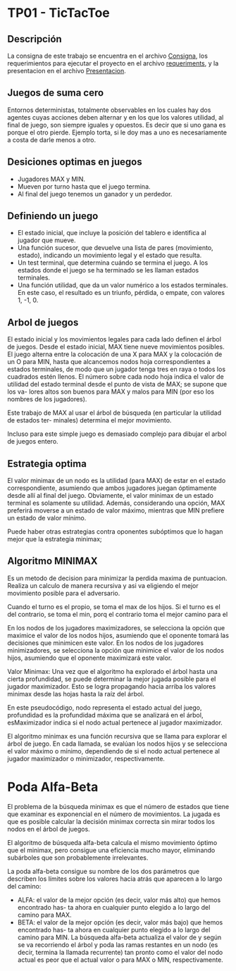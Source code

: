 # TP01 - TicTacToe

## Descripción

La consigna de este trabajo se encuentra en el archivo [Consigna](./tp1-u1-u2.pdf), los requerimientos para ejecutar el proyecto en el archivo [requeriments](./requeriments.txt),
y la presentacion en el archivo [Presentacion](./TicTacToe.pdf).

## Juegos de suma cero
Entornos deterministas, totalmente observables en los cuales hay dos agentes cuyas acciones deben alternar y en los que los valores utilidad, al final de juego, son siempre iguales y opuestos.
Es decir que si uno gana es porque el otro pierde.
Ejemplo torta, si le doy mas a uno es necesariamente a costa de darle menos a otro.

## Desiciones optimas en juegos
- Jugadores MAX y MIN.
- Mueven por turno hasta que el juego termina.
- Al final del juego tenemos un ganador y un perdedor.

## Definiendo un juego
- El estado inicial, que incluye la posición del tablero e identifica al jugador que mueve.
- Una función sucesor, que devuelve una lista de pares (movimiento, estado), indicando un movimiento legal y el estado que resulta.
- Un test terminal, que determina cuándo se termina el juego. A los estados donde el juego se ha terminado se les llaman estados terminales.
- Una función utilidad, que da un valor numérico a los estados terminales. En este caso, el resultado es un triunfo, pérdida, o empate, con valores 1, -1, 0. 

## Arbol de juegos
El estado inicial y los movimientos legales para cada lado definen el árbol de juegos.
Desde el estado inicial, MAX tiene nueve movimientos posibles. El juego alterna entre la colocación de una X para MAX y la colocación de un O para MIN, hasta que alcancemos nodos hoja correspondientes a estados terminales, de modo que un jugador tenga tres en raya o todos los cuadrados estén llenos.
El número sobre cada nodo hoja indica el valor de utilidad del estado terminal desde el punto de vista de MAX; se supone que los va-
lores altos son buenos para MAX y malos para MIN (por eso los nombres de los jugadores).

Este trabajo de MAX al usar el árbol de búsqueda (en particular la utilidad de estados ter-
minales) determina el mejor movimiento.

Incluso para este simple juego es demasiado complejo para dibujar el arbol de juegos entero.

## Estrategia optima
El valor minimax de un nodo es la utilidad (para MAX) de estar en el estado correspondiente, asumiendo que ambos jugadores juegan óptimamente desde allí al final del juego. Obviamente, el valor minimax de un estado terminal es solamente su utilidad. Además, considerando una opción, MAX preferirá moverse a un estado de valor máximo, mientras que MIN prefiere un estado de valor mínimo.

Puede haber otras estrategias contra oponentes subóptimos que lo hagan mejor que la estrategia minimax;

## Algoritmo MINIMAX
Es un metodo de decision para minimizar la perdida maxima de puntuacion.
Realiza un calculo de manera recursiva y asi va eligiendo el mejor movimiento posible para el adversario.

Cuando el turno es el propio, se toma el max de los hijos.
Si el turno es el del contrario, se toma el min, porq el contrario toma el mejor camino para el 

En los nodos de los jugadores maximizadores, se selecciona la opción que maximice el valor de los nodos hijos, asumiendo que el oponente tomará las decisiones que minimicen este valor. En los nodos de los jugadores minimizadores, se selecciona la opción que minimice el valor de los nodos hijos, asumiendo que el oponente maximizará este valor.

Valor Minimax: Una vez que el algoritmo ha explorado el árbol hasta una cierta profundidad, se puede determinar la mejor jugada posible para el jugador maximizador. Esto se logra propagando hacia arriba los valores minimax desde las hojas hasta la raíz del árbol.

En este pseudocódigo, nodo representa el estado actual del juego, profundidad es la profundidad máxima que se analizará en el árbol, esMaximizador indica si el nodo actual pertenece al jugador maximizador.

El algoritmo minimax es una función recursiva que se llama para explorar el árbol de juego. En cada llamada, se evalúan los nodos hijos y se selecciona el valor máximo o mínimo, dependiendo de si el nodo actual pertenece al jugador maximizador o minimizador, respectivamente.

# Poda Alfa-Beta
El problema de la búsqueda minimax es que el número de estados que tiene que examinar es exponencial en el número de movimientos.
La jugada es que es posible calcular la decisión minimax correcta sin mirar todos los nodos en el árbol de juegos.

El algoritmo de búsqueda alfa-beta calcula el mismo movimiento óptimo que el
minimax, pero consigue una eficiencia mucho mayor, eliminando subárboles que
son probablemente irrelevantes.

La poda alfa-beta consigue su nombre de los dos parámetros que describen los límites
sobre los valores hacia atrás que aparecen a lo largo del camino:
- ALFA: el valor de la mejor opción (es decir, valor más alto) que hemos encontrado has-
ta ahora en cualquier punto elegido a lo largo del camino para MAX.
- BETA:  el valor de la mejor opción (es decir, valor más bajo) que hemos encontrado has-
ta ahora en cualquier punto elegido a lo largo del camino para MIN.
La búsqueda alfa-beta actualiza el valor de  y  según se va recorriendo el árbol y poda
las ramas restantes en un nodo (es decir, termina la llamada recurrente) tan pronto como
el valor del nodo actual es peor que el actual valor  o  para MAX o MIN, respectivamente.



